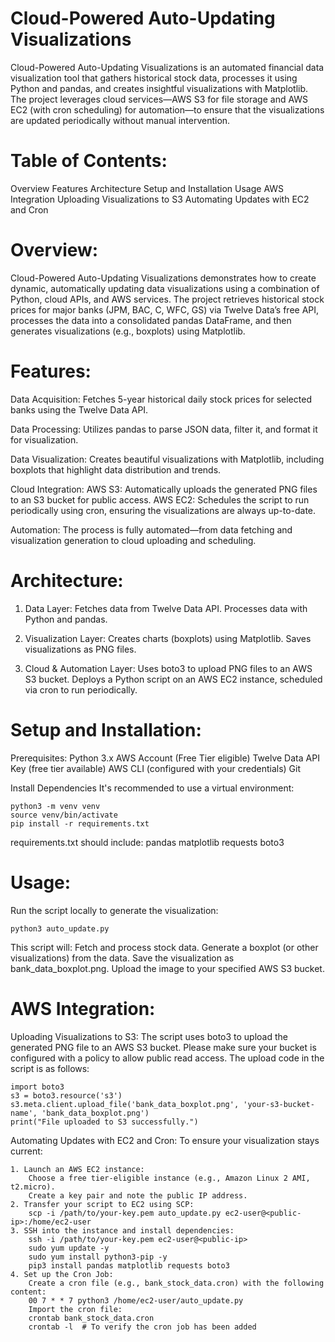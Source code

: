 # Cloud-Powered Auto-Updating Visualizations

Cloud-Powered Auto-Updating Visualizations is an automated financial data visualization tool that gathers historical stock data, processes it using Python and pandas, and creates insightful visualizations with Matplotlib. The project leverages cloud services—AWS S3 for file storage and AWS EC2 (with cron scheduling) for automation—to ensure that the visualizations are updated periodically without manual intervention.

# Table of Contents:

  Overview
  Features
  Architecture
  Setup and Installation
  Usage
  AWS Integration
  Uploading Visualizations to S3
  Automating Updates with EC2 and Cron

# Overview:

Cloud-Powered Auto-Updating Visualizations demonstrates how to create dynamic, automatically updating data visualizations using a combination of Python, cloud APIs, and AWS services. The project retrieves historical stock prices for major banks (JPM, BAC, C, WFC, GS) via Twelve Data’s free API, processes the data into a consolidated pandas DataFrame, and then generates visualizations (e.g., boxplots) using Matplotlib.

# Features:

  Data Acquisition:
  Fetches 5-year historical daily stock prices for selected banks using the Twelve Data API.

  Data Processing:
  Utilizes pandas to parse JSON data, filter it, and format it for visualization.

  Data Visualization:
  Creates beautiful visualizations with Matplotlib, including boxplots that highlight data distribution and trends.

  Cloud Integration:
    AWS S3: Automatically uploads the generated PNG files to an S3 bucket for public access.
    AWS EC2: Schedules the script to run periodically using cron, ensuring the visualizations are always up-to-date.
  
  Automation:
  The process is fully automated—from data fetching and visualization generation to cloud uploading and scheduling.

# Architecture:

1. Data Layer:
  Fetches data from Twelve Data API.
  Processes data with Python and pandas.

2. Visualization Layer:
  Creates charts (boxplots) using Matplotlib.
  Saves visualizations as PNG files.

3. Cloud & Automation Layer:
  Uses boto3 to upload PNG files to an AWS S3 bucket.
  Deploys a Python script on an AWS EC2 instance, scheduled via cron to run periodically.

# Setup and Installation:

  Prerequisites:
    Python 3.x
    AWS Account (Free Tier eligible)
    Twelve Data API Key (free tier available)
    AWS CLI (configured with your credentials)
    Git
  
  Install Dependencies
    It's recommended to use a virtual environment:
    
    python3 -m venv venv
    source venv/bin/activate
    pip install -r requirements.txt

  
  requirements.txt should include:
      pandas
      matplotlib
      requests
      boto3
        
# Usage:

  Run the script locally to generate the visualization:  
  
    python3 auto_update.py    
    
  This script will: 
    Fetch and process stock data.
    Generate a boxplot (or other visualizations) from the data.
    Save the visualization as bank_data_boxplot.png.
    Upload the image to your specified AWS S3 bucket.
    
# AWS Integration:
  Uploading Visualizations to S3:
  The script uses boto3 to upload the generated PNG file to an AWS S3 bucket. Please make sure your bucket is configured with a policy to allow public read access. The upload code in the script is as follows:
  
    import boto3
    s3 = boto3.resource('s3')
    s3.meta.client.upload_file('bank_data_boxplot.png', 'your-s3-bucket-name', 'bank_data_boxplot.png')
    print("File uploaded to S3 successfully.")
    
  Automating Updates with EC2 and Cron:
  To ensure your visualization stays current:
  
    1. Launch an AWS EC2 instance:
        Choose a free tier-eligible instance (e.g., Amazon Linux 2 AMI, t2.micro).
        Create a key pair and note the public IP address.      
    2. Transfer your script to EC2 using SCP:
        scp -i /path/to/your-key.pem auto_update.py ec2-user@<public-ip>:/home/ec2-user
    3. SSH into the instance and install dependencies:
        ssh -i /path/to/your-key.pem ec2-user@<public-ip>
        sudo yum update -y
        sudo yum install python3-pip -y
        pip3 install pandas matplotlib requests boto3
    4. Set up the Cron Job:
        Create a cron file (e.g., bank_stock_data.cron) with the following content:
        00 7 * * 7 python3 /home/ec2-user/auto_update.py
        Import the cron file:
        crontab bank_stock_data.cron
        crontab -l  # To verify the cron job has been added

